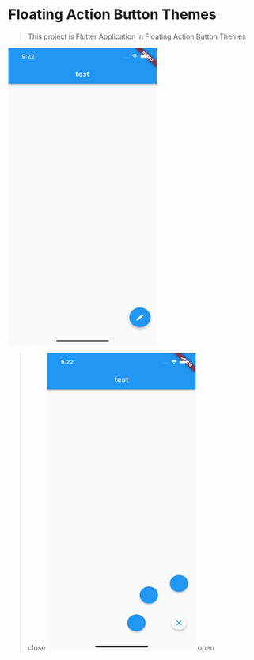 # Floating Action Button Themes

> This project is Flutter Application in Floating Action Button Themes

<img src="/images/close.png" width="300px" height="600px"></img>

> close
> <img src="/images/open.png" width="300px" height="600px"></img>
> open
